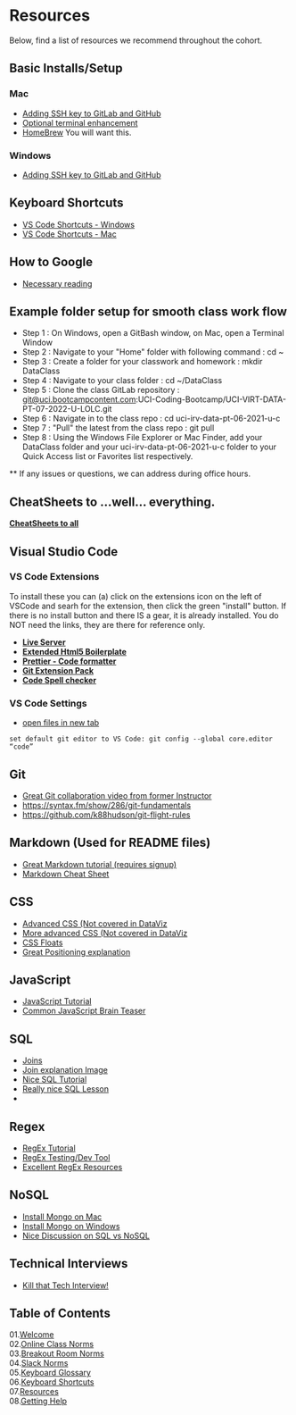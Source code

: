 # Resources

Below, find a list of resources we recommend throughout the cohort.

## Basic Installs/Setup

### Mac

- [Adding SSH key to GitLab and GitHub](https://youtu.be/uTvOb7kpZH4)
- [Optional terminal enhancement](https://iterm2.com/)
- [HomeBrew](https://brew.sh/)  You will want this.


### Windows
- [Adding SSH key to GitLab and GitHub](https://youtu.be/2MrE-IZsa4M)

## Keyboard Shortcuts

- [VS Code Shortcuts - Windows](https://code.visualstudio.com/shortcuts/keyboard-shortcuts-windows.pdf)
- [VS Code Shortcuts - Mac](https://code.visualstudio.com/shortcuts/keyboard-shortcuts-macos.pdf)

## How to Google
- [Necessary reading](https://dev.to/denicmarko/google-like-a-pro-5cf6)

## Example folder setup for smooth class work flow

- Step 1 : On Windows, open a GitBash window, on Mac, open a Terminal Window
- Step 2 : Navigate to your "Home" folder with following command : cd ~
- Step 3 : Create a folder for your classwork and homework : mkdir DataClass
- Step 4 : Navigate to your class folder : cd ~/DataClass
 - Step 5 : Clone the class GitLab repository : git@uci.bootcampcontent.com:UCI-Coding-Bootcamp/UCI-VIRT-DATA-PT-07-2022-U-LOLC.git
- Step 6 : Navigate in to the class repo : cd uci-irv-data-pt-06-2021-u-c
- Step 7 : "Pull" the latest from the class repo : git pull
- Step 8 : Using the Windows File Explorer or Mac Finder, add your DataClass folder and your uci-irv-data-pt-06-2021-u-c folder to your Quick Access list or Favorites list respectively.

** If any issues or questions, we can address during office hours.

## CheatSheets to ...well... everything.
[**CheatSheets to all**](https://overapi.com/)

## Visual Studio Code

### VS Code Extensions
To install these you can (a) click on the extensions icon on the left of VSCode and searh for the extension, then click the green "install" button.   If there is no install button and there IS a gear, it is already installed.
You do NOT need the links, they are there for reference only.
- [**Live Server**](https://marketplace.visualstudio.com/items?itemName=ritwickdey.LiveServer)
- [**Extended Html5 Boilerplate**](https://marketplace.visualstudio.com/items?itemName=rajeshroyal896.extended-html5-boilerplate)
- [**Prettier - Code formatter**](https://marketplace.visualstudio.com/items?itemName=esbenp.prettier-vscode)
- [**Git Extension Pack**](https://marketplace.visualstudio.com/items?itemName=donjayamanne.git-extension-pack)
- [**Code Spell checker**](https://marketplace.visualstudio.com/items?itemName=streetsidesoftware.code-spell-checker)



### VS Code Settings

- [open files in new tab](https://stackoverflow.com/questions/38713405/open-files-always-in-a-new-tab)


`set default git editor to VS Code: git config --global core.editor “code”`


## Git
- [Great Git collaboration video from former Instructor](https://youtu.be/1cRlDRNwdS4)
- https://syntax.fm/show/286/git-fundamentals
- https://github.com/k88hudson/git-flight-rules


## Markdown (Used for README files)

- [Great Markdown tutorial (requires signup)](https://masteringmarkdown.com/)
- [Markdown Cheat Sheet](https://www.markdownguide.org/cheat-sheet)


## CSS
- [Advanced CSS (Not covered in DataViz](https://flexbox.io/)
- [More advanced CSS (Not covered in DataViz](https://css-tricks.com/snippets/css/a-guide-to-flexbox/)
- [CSS Floats](https://css-tricks.com/all-about-floats/)
- [Great Positioning explanation](https://learn.shayhowe.com/html-css/positioning-content/#uniquely-positioning-elements)


## JavaScript

- [JavaScript Tutorial](https://www.w3schools.com/js/default.asp)
- [Common JavaScript Brain Teaser](https://www.freecodecamp.org/news/how-to-reverse-a-string-in-javascript-in-3-different-ways-75e4763c68cb/)


## SQL
- [Joins](https://www.w3schools.com/sql/sql_join.asp)
- [Join explanation Image](https://i.stack.imgur.com/UI25E.jpg)
- [Nice SQL Tutorial](https://sqlbolt.com/lesson/select_queries_introduction)
- [Really nice SQL Lesson](https://www.youtube.com/watch?v=B5r8CcTUs5Y)
- 
## Regex
- [RegEx Tutorial](https://flaviocopes.com/javascript-regular-expressions/)
- [RegEx Testing/Dev Tool](https://regexr.com/)
- [Excellent RegEx Resources](https://regexlib.com/?AspxAutoDetectCookieSupport=1)

## NoSQL
- [Install Mongo on Mac](https://youtu.be/gBOZo9aivyA)
- [Install Mongo on Windows](https://youtu.be/MlULB5SaWYw)
- [Nice Discussion on SQL vs NoSQL](https://www.thorntech.com/2019/03/sql-vs-nosql/)



## Technical Interviews
- [Kill that Tech Interview!](https://dev.to/denicmarko/resources-to-crush-the-technical-interview-1fc4?utm_source=digest_mailer&utm_medium=email&utm_campaign=digest_email)



## Table of Contents

01.[Welcome](01-Welcome.md)<br>
02.[Online Class Norms](02-Online-Class-Norms.md)<br>
03.[Breakout Room Norms](03-Breakout-Room-Norms.md)<br>
04.[Slack Norms](04-Slack-Norms.md)<br>
05.[Keyboard Glossary](05-Keyboard-Glossary.md)<br>
06.[Keyboard Shortcuts](06-Keyboard-Shortcuts.md)<br>
07.[Resources](07-Resources.md)<br>
08.[Getting Help](08-Getting-Help.md)<br>
